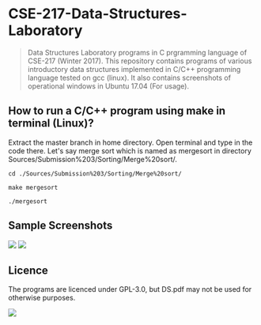 # CSE-217-Data-Structures-Laboratory
> Data Structures Laboratory programs in C prgramming language of CSE-217 (Winter 2017). This repository contains programs of various introductory data structures implemented in C/C++ programming language tested on gcc (linux). It also contains screenshots of operational windows in Ubuntu 17.04 (For usage). 

## How to run a C/C++ program using make in terminal (Linux)?

Extract the master branch in home directory. Open terminal and type in the code there. Let's say merge sort which is named as mergesort in directory Sources/Submission%203/Sorting/Merge%20sort/.

```cd ./Sources/Submission%203/Sorting/Merge%20sort/```

```make mergesort```

```./mergesort```

## Sample Screenshots
![](https://github.com/Jishanshaikh4/CSE-217-Data-Structures-Laboratory/blob/master/resources/Screenshot%20from%202017-09-10%2017_51_32.png)
![](https://github.com/Jishanshaikh4/CSE-217-Data-Structures-Laboratory/blob/master/resources/Screenshot%20from%202017-11-02%2008-10-55.png)

## Licence
The programs are licenced under GPL-3.0, but DS.pdf may not be used for otherwise purposes.

![](https://www.gnu.org/graphics/gplv3-127x51.png)
